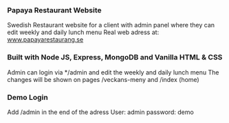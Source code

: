 ### Papaya Restaurant Website ###
Swedish Restaurant website for a client with admin panel where they can edit weekly and daily lunch menu
Real web adress at: www.papayarestaurang.se

### Built with Node JS, Express, MongoDB and Vanilla HTML & CSS

Admin can login via */admin and edit the weekly and daily lunch menu
The changes will be shown on pages /veckans-meny and  /index (home)


### Demo Login ###
Add /admin in the end of the adress
User: admin
password: demo